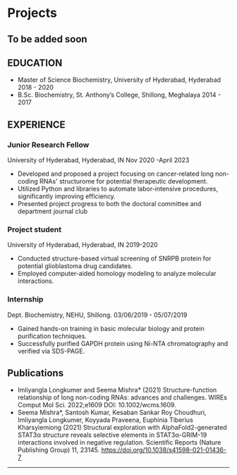 

# Projects
## To be added soon



## EDUCATION

- Master of Science Biochemistry, University of Hyderabad,  Hyderabad                                                                                                                                
   2018 - 2020
- B.Sc. Biochemistry, St. Anthony’s College, Shillong, Meghalaya
   2014 - 2017

## EXPERIENCE
### Junior Research Fellow                                                      
University of Hyderabad, Hyderabad, IN                                                   Nov 2020 -April 2023
* Developed and proposed a project focusing on cancer-related long non-coding RNAs' structurome for potential therapeutic development.
* Utilized Python and libraries to automate labor-intensive procedures, significantly improving efficiency.
* Presented project progress to both the doctoral committee and department journal club
  
### Project student
University of Hyderabad, Hyderabad, IN                                                   2019-2020
* Conducted structure-based virtual screening of SNRPB protein for potential glioblastoma drug candidates.
* Employed computer-aided homology modeling to analyze molecular interactions.
  
### Internship                                                                          
Dept. Biochemistry, NEHU, Shillong.                                                      03/06/2019 - 05/07/2019
* Gained hands-on training in basic molecular biology and protein purification techniques.
* Successfully purified GAPDH protein using Ni-NTA chromatography and verified via SDS-PAGE.

## Publications
* Imliyangla Longkumer and Seema Mishra* (2021) Structure-function relationship of long non-coding RNAs: advances and challenges. WIREs Comput Mol Sci. 2022;e1609  DOI: 10.1002/wcms.1609.
* Seema Mishra*, Santosh Kumar, Kesaban Sankar Roy Choudhuri, Imliyangla Longkumer, Koyyada Praveena, Euphinia Tiberius Kharsyiemiong (2021) Structural exploration with AlphaFold2-generated  STAT3α structure reveals selective elements in STAT3α-GRIM-19 interactions involved in negative regulation. Scientific Reports (Nature Publishing Group) 11,  23145. https://doi.org/10.1038/s41598-021-01436-7


* * *



